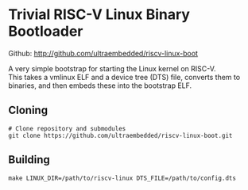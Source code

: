 # Trivial RISC-V Linux Binary Bootloader

Github: http://github.com/ultraembedded/riscv-linux-boot

A very simple bootstrap for starting the Linux kernel on RISC-V.  
This takes a vmlinux ELF and a device tree (DTS) file, converts them to binaries,
and then embeds these into the bootstrap ELF.

## Cloning
```
# Clone repository and submodules
git clone https://github.com/ultraembedded/riscv-linux-boot.git
```

## Building
```
make LINUX_DIR=/path/to/riscv-linux DTS_FILE=/path/to/config.dts
```
